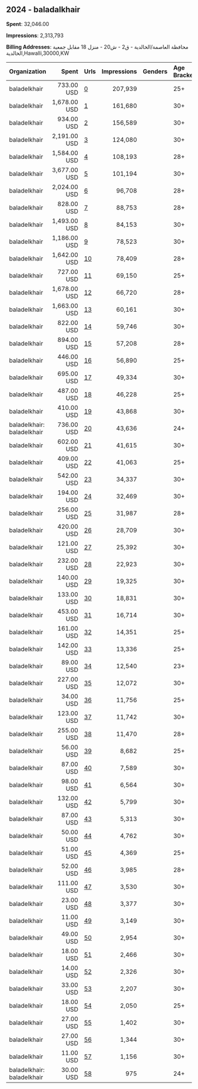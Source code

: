 ## 2024 - baladalkhair 
**Spent**: 32,046.00

**Impressions**: 2,313,793

**Billing Addresses**: محافظة العاصمة/الخالدية - ق2 - ش20 - منزل 18 مقابل جمعية الخالدية,Hawalli,30000,KW

|Organization|Spent|Urls|Impressions|Genders|Age Brackets|Country Codes|
|:---|---:|:---|---:|:---|:---|:---|
|baladelkhair|733.00 USD|[0](https://www.snap.com/political-ads/asset/5bdba9c0fee3d2d7ba5bf21c0ba8d3144f631043b4d9d9123926de705f16980b?mediaType=mp4)|207,939||25+|kuwait|
|baladelkhair|1,678.00 USD|[1](https://www.snap.com/political-ads/asset/6af5ae47036a7d1d4849208232105fd30cb0bdef3de762f4266773f2d2458bb5?mediaType=png)|161,680||30+|kuwait|
|baladelkhair|934.00 USD|[2](https://www.snap.com/political-ads/asset/76c0747148f10092e75d1078e566a50d247732bfb7a542d804d064b3a5514dfe?mediaType=mp4)|156,589||30+|kuwait|
|baladelkhair|2,191.00 USD|[3](https://www.snap.com/political-ads/asset/74f5b7f2d443c972c4dc0f5cfde5b0b399c92f952600d513f98ba652b70c1ef9?mediaType=png)|124,080||30+|kuwait|
|baladelkhair|1,584.00 USD|[4](https://www.snap.com/political-ads/asset/802376dd8c8742daee3cb550b2ccd591ebfe72442278f4875e015f4a80459894?mediaType=png)|108,193||28+|kuwait|
|baladelkhair|3,677.00 USD|[5](https://www.snap.com/political-ads/asset/978fce7e5f4b2aec0023477734e73e6ecca9f517b218d11ceec1cf14526072ce?mediaType=jpeg)|101,194||30+|kuwait|
|baladelkhair|2,024.00 USD|[6](https://www.snap.com/political-ads/asset/1a08d76d09dd07f645430b43c76a6597fdbaef7699fa7387f4d397f2ed4f22f5?mediaType=png)|96,708||28+|kuwait|
|baladelkhair|828.00 USD|[7](https://www.snap.com/political-ads/asset/354150fcc78a0787abf8115179c24c744051f6f93ce86588d4baeb9cb0847442?mediaType=mp4)|88,753||28+|kuwait|
|baladelkhair|1,493.00 USD|[8](https://www.snap.com/political-ads/asset/1fc4c9a27eb81f29e4a0ea1e87b7b503b7052cab6892183e10cd43122ff53957?mediaType=jpg)|84,153||30+|kuwait|
|baladelkhair|1,186.00 USD|[9](https://www.snap.com/political-ads/asset/cf6b52f85348e5520f50681795c28eca0950ba621cfcdbba0b1e79dd6600d037?mediaType=png)|78,523||30+|kuwait|
|baladelkhair|1,642.00 USD|[10](https://www.snap.com/political-ads/asset/8b55c186a0a987b2f536f3ff4571627851a96c5d9b5e375a852738692ccc829c?mediaType=png)|78,409||28+|kuwait|
|baladelkhair|727.00 USD|[11](https://www.snap.com/political-ads/asset/5c7f62652cf994bfd860329446f31ad091a299e64be89159c8ca5942a039067d?mediaType=mp4)|69,150||25+|kuwait|
|baladelkhair|1,678.00 USD|[12](https://www.snap.com/political-ads/asset/5c3faec6d0a55942b8b8affbfb7869cb6af6e01338a163d145bbddb6876bebf0?mediaType=png)|66,720||28+|kuwait|
|baladelkhair|1,663.00 USD|[13](https://www.snap.com/political-ads/asset/d937d2a26e5ac048dd31d006128c31098a36b8d067a293ac313d2856f5e80f05?mediaType=mp4)|60,161||30+|kuwait|
|baladelkhair|822.00 USD|[14](https://www.snap.com/political-ads/asset/5328c846873560357a1b128d381542c8a78774ec1dcf8d1d97d4d9c6cb40a198?mediaType=png)|59,746||30+|kuwait|
|baladelkhair|894.00 USD|[15](https://www.snap.com/political-ads/asset/354150fcc78a0787abf8115179c24c744051f6f93ce86588d4baeb9cb0847442?mediaType=mp4)|57,208||28+|kuwait|
|baladelkhair|446.00 USD|[16](https://www.snap.com/political-ads/asset/fa836bb5fa833bd84ef417b000ac9bc4be77c64c38c00753eddd8588c563ad61?mediaType=png)|56,890||25+|kuwait|
|baladelkhair|695.00 USD|[17](https://www.snap.com/political-ads/asset/1eaed8c58f0b1a12c865ef1adb8f152945ec2c5645a293803d5544715f8bf9c5?mediaType=mp4)|49,334||30+|kuwait|
|baladelkhair|487.00 USD|[18](https://www.snap.com/political-ads/asset/5024cdde1afc99ae21fb9688a6075fff1eaccb20afd900f16e7d04b358a33367?mediaType=mp4)|46,228||25+|kuwait|
|baladelkhair|410.00 USD|[19](https://www.snap.com/political-ads/asset/748bcd643a53657a28b858ae6271d330acaa4ea7721f9bc4fa5b3c4d0e920cf8?mediaType=png)|43,868||30+|kuwait|
|baladelkhair: baladelkhair|736.00 USD|[20](https://www.snap.com/political-ads/asset/c5a387f0aadc4280053ba9fe783c6497bb1c0a93609ab0e5b613faee6daf7ee3?mediaType=mp4)|43,636||24+|kuwait|
|baladelkhair|602.00 USD|[21](https://www.snap.com/political-ads/asset/47535487bc61110fa4e4ffc9dd9195179ac4d963897100d04583a66e853bfc2c?mediaType=png)|41,615||30+|kuwait|
|baladelkhair|409.00 USD|[22](https://www.snap.com/political-ads/asset/7b599a929c5eaab4ce1bfa0e76284618868df00f41c402421e33fec3712f6dbd?mediaType=mp4)|41,063||25+|kuwait|
|baladelkhair|542.00 USD|[23](https://www.snap.com/political-ads/asset/b7db2dc7ed50b840ab8cabfa756a5ec81c170bd6e5d0aa854c5a8650d18c8031?mediaType=png)|34,337||30+|kuwait|
|baladelkhair|194.00 USD|[24](https://www.snap.com/political-ads/asset/9dbaabe6835fc05d00f33f555cf55612971e74d304c0a5c70e464f8041dc5f70?mediaType=mp4)|32,469||30+|kuwait|
|baladelkhair|256.00 USD|[25](https://www.snap.com/political-ads/asset/8b55c186a0a987b2f536f3ff4571627851a96c5d9b5e375a852738692ccc829c?mediaType=png)|31,987||28+|kuwait|
|baladelkhair|420.00 USD|[26](https://www.snap.com/political-ads/asset/8b55c186a0a987b2f536f3ff4571627851a96c5d9b5e375a852738692ccc829c?mediaType=png)|28,709||30+|kuwait|
|baladelkhair|121.00 USD|[27](https://www.snap.com/political-ads/asset/76c0747148f10092e75d1078e566a50d247732bfb7a542d804d064b3a5514dfe?mediaType=mp4)|25,392||30+|kuwait|
|baladelkhair|232.00 USD|[28](https://www.snap.com/political-ads/asset/2eca02770a48c7ece9a7cbcd3826d25646565788a3f174aac929d2f2359df4c4?mediaType=png)|22,923||30+|kuwait|
|baladelkhair|140.00 USD|[29](https://www.snap.com/political-ads/asset/307dd431816016e2d6d3a1b463ce41dd857cedc24c9f6e35cdb636bcbb6e0fec?mediaType=mp4)|19,325||30+|kuwait|
|baladelkhair|133.00 USD|[30](https://www.snap.com/political-ads/asset/65d37b4f09ef3f38a3c7468404efc94a68e843f6fc1930d4750f839d5d4a4886?mediaType=jpeg)|18,831||30+|kuwait|
|baladelkhair|453.00 USD|[31](https://www.snap.com/political-ads/asset/7694699679e8e2e7f2ebf2b0b948fe3ca64b218e0d01af163256a721acd4528d?mediaType=png)|16,714||30+|kuwait|
|baladelkhair|161.00 USD|[32](https://www.snap.com/political-ads/asset/8b55c186a0a987b2f536f3ff4571627851a96c5d9b5e375a852738692ccc829c?mediaType=png)|14,351||25+|kuwait|
|baladelkhair|142.00 USD|[33](https://www.snap.com/political-ads/asset/354150fcc78a0787abf8115179c24c744051f6f93ce86588d4baeb9cb0847442?mediaType=mp4)|13,336||25+|kuwait|
|baladelkhair|89.00 USD|[34](https://www.snap.com/political-ads/asset/555d35cfcc5b01f182fecc2a4d8887278b6a5d8e56a27e09f9bb3d151ebe93f1?mediaType=png)|12,540||23+|kuwait|
|baladelkhair|227.00 USD|[35](https://www.snap.com/political-ads/asset/6af5ae47036a7d1d4849208232105fd30cb0bdef3de762f4266773f2d2458bb5?mediaType=png)|12,072||30+|kuwait|
|baladelkhair|34.00 USD|[36](https://www.snap.com/political-ads/asset/71cd1e6d3aea87bafb2e932994ea8dcd38b496cd226327f3c42db5a1de95f3c2?mediaType=png)|11,756||25+|kuwait|
|baladelkhair|123.00 USD|[37](https://www.snap.com/political-ads/asset/fdd33ff117cd117013d60f9d2579d7a4df259c7ce5dd4679a28049742eaf440f?mediaType=mp4)|11,742||30+|kuwait|
|baladelkhair|255.00 USD|[38](https://www.snap.com/political-ads/asset/71cd1e6d3aea87bafb2e932994ea8dcd38b496cd226327f3c42db5a1de95f3c2?mediaType=png)|11,470||28+|kuwait|
|baladelkhair|56.00 USD|[39](https://www.snap.com/political-ads/asset/354150fcc78a0787abf8115179c24c744051f6f93ce86588d4baeb9cb0847442?mediaType=mp4)|8,682||25+|kuwait|
|baladelkhair|87.00 USD|[40](https://www.snap.com/political-ads/asset/7694699679e8e2e7f2ebf2b0b948fe3ca64b218e0d01af163256a721acd4528d?mediaType=png)|7,589||30+|kuwait|
|baladelkhair|98.00 USD|[41](https://www.snap.com/political-ads/asset/307dd431816016e2d6d3a1b463ce41dd857cedc24c9f6e35cdb636bcbb6e0fec?mediaType=mp4)|6,564||30+|kuwait|
|baladelkhair|132.00 USD|[42](https://www.snap.com/political-ads/asset/0d90b6389dd103a5924f6ef87058e816ef6301b796c2e73d4dd2a05aaccd2026?mediaType=png)|5,799||30+|kuwait|
|baladelkhair|87.00 USD|[43](https://www.snap.com/political-ads/asset/74f5b7f2d443c972c4dc0f5cfde5b0b399c92f952600d513f98ba652b70c1ef9?mediaType=png)|5,313||30+|kuwait|
|baladelkhair|50.00 USD|[44](https://www.snap.com/political-ads/asset/8636d97b56cd786053c19332836dd66b20a1a6d03b72f83e035e8ae6c60bae92?mediaType=png)|4,762||30+|kuwait|
|baladelkhair|51.00 USD|[45](https://www.snap.com/political-ads/asset/5c7f62652cf994bfd860329446f31ad091a299e64be89159c8ca5942a039067d?mediaType=mp4)|4,369||25+|kuwait|
|baladelkhair|52.00 USD|[46](https://www.snap.com/political-ads/asset/4bdd21e99564295399207e99f58821fe83bbad0b6681e59c0288d198084005a7?mediaType=mp4)|3,985||28+|kuwait|
|baladelkhair|111.00 USD|[47](https://www.snap.com/political-ads/asset/4cdbb3d5460e493e626a56fa8486a9188720e094ee26107ca1ea2ddb122b20f6?mediaType=jpeg)|3,530||30+|kuwait|
|baladelkhair|23.00 USD|[48](https://www.snap.com/political-ads/asset/bea0e0c4ca2daff8535cace4418628b5b8e2e367c5c3f0ce436d35c8b58ffc83?mediaType=jpeg)|3,377||30+|kuwait|
|baladelkhair|11.00 USD|[49](https://www.snap.com/political-ads/asset/0d90b6389dd103a5924f6ef87058e816ef6301b796c2e73d4dd2a05aaccd2026?mediaType=png)|3,149||30+|kuwait|
|baladelkhair|49.00 USD|[50](https://www.snap.com/political-ads/asset/bea0e0c4ca2daff8535cace4418628b5b8e2e367c5c3f0ce436d35c8b58ffc83?mediaType=jpeg)|2,954||30+|kuwait|
|baladelkhair|18.00 USD|[51](https://www.snap.com/political-ads/asset/18fde65a137da0dedcd064657cb4b931c78decac2dd43a306236389b6eb7c3e5?mediaType=png)|2,466||30+|kuwait|
|baladelkhair|14.00 USD|[52](https://www.snap.com/political-ads/asset/496de5533c6766eaff63daac0753e6a22be1513b166d888aed13926b11dc26c5?mediaType=png)|2,326||30+|kuwait|
|baladelkhair|33.00 USD|[53](https://www.snap.com/political-ads/asset/74f5b7f2d443c972c4dc0f5cfde5b0b399c92f952600d513f98ba652b70c1ef9?mediaType=png)|2,207||30+|kuwait|
|baladelkhair|18.00 USD|[54](https://www.snap.com/political-ads/asset/47535487bc61110fa4e4ffc9dd9195179ac4d963897100d04583a66e853bfc2c?mediaType=png)|2,050||25+|kuwait|
|baladelkhair|27.00 USD|[55](https://www.snap.com/political-ads/asset/47535487bc61110fa4e4ffc9dd9195179ac4d963897100d04583a66e853bfc2c?mediaType=png)|1,402||30+|kuwait|
|baladelkhair|27.00 USD|[56](https://www.snap.com/political-ads/asset/7694699679e8e2e7f2ebf2b0b948fe3ca64b218e0d01af163256a721acd4528d?mediaType=png)|1,344||30+|kuwait|
|baladelkhair|11.00 USD|[57](https://www.snap.com/political-ads/asset/748bcd643a53657a28b858ae6271d330acaa4ea7721f9bc4fa5b3c4d0e920cf8?mediaType=png)|1,156||30+|kuwait|
|baladelkhair: baladelkhair|30.00 USD|[58](https://www.snap.com/political-ads/asset/df6a3af5be50a9824104e857e47ff7abcf78f397777cde4c300784c1057bca9b?mediaType=png)|975||24+|kuwait|
